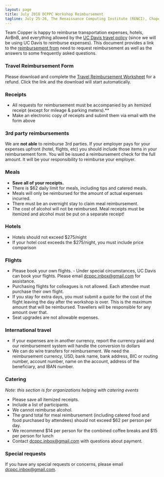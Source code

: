 ```yaml
---
layout: page
title: July 2018 DCPPC Workshop Reimbursement
tagline: July 25-26, The Renaissance Computing Institute (RENCI), Chapel Hill, NC 
---
```


Team Copper is happy to reimburse transportation expenses, hotels, AirBnB,
and everything allowed by the [UC Davis travel policy](https://policy.ucop.edu/doc/3420365/BFB-G-28)
(since we will be using UC Davis to reimburse expenses). This document provides a link to the [reimbursement from]((https://github.com/dcppc/2018-july-workshop/raw/master/docs/TravelReimbursementWorksheet.doc)) need to request reimbursement as well as the answers to some frequently asked questions. 

### Travel Reimbursement Form
Please download and complete the [Travel Reimbursement Worksheet](https://github.com/dcppc/2018-july-workshop/raw/master/docs/TravelReimbursementWorksheet.doc) for a refund. Click the link and the download will start automatically. 

### Receipts

- All requests for reimbursement must be accompanied by an itemized receipt (except for mileage & parking meters).**
- Make an electronic copy of receipts and submit them via email with the form above

### 3rd party reimbursements
We are **not able** to reimburse 3rd parties. If your employer pays for your expenses upfront (hotel, flights, etc) you should include those items in your reimbursement form. You will be issued a reimbursement check for the full amount. It will be your responsibility to reimburse your employer.

### Meals
- **Save all of your receipts.** 
- There is $62 daily limit for meals, including tips and catered meals.
- Meals will only be reimbursed for the amount of actual expenses incurred.
- There must be an overnight stay to claim meal reimbursement.
- The cost of alcohol will not be reimbursed. Meal receipts must be itemized and alcohol must be put on a separate receipt!

### Hotels
- Hotels should not exceed $275/night
- If your hotel cost exceeds the $275/night, you must include price comparison

### Flights
- Please book your own flights. - Under special circumstances, UC Davis can book your flights. Please email <dcppc.inbox@gmail.com> for assistance.  
- Purchasing flights for colleagues is not allowed. Each attendee must purchase their own flight. 
- If you stay for extra days, you must submit a quote for the cost of the flight leaving the day after the workshop is over. This is the maximum amount that will be reimbursed. Travellers will be responsible for any amount over that.
- Seat upgrades are not allowable expenses.

### International travel
- If your expenses are in another currency, report the currency paid and our reimbursement system will handle the conversion to dollars
- We can do wire transfers for reimbursement. We need the reimbursement currency, USD, bank name, bank address, BIC or routing number, account number, name on the account, address of the beneficiary, and IBAN number.

### Catering
_Note: this section is for organizations helping with catering events_
- Please save all itemized receipts. 
- Include a list of participants.
- We cannot reimburse alcohol.
- The grand total for meal reimbursement (including catered food and food purchased by attendees) should not exceed $62 per person per day. 
- We recommend $14 per person for the combined coffee breaks and $15 per person for lunch
- Contact <dcppc.inbox@gmail.com> with questions about payment.

### Special requests
If you have any special requests or concerns, please email <dcppc.inbox@gmail.com>.
